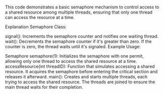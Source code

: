 This code demonstrates a basic semaphore mechanism to control access to a shared resource among multiple threads, ensuring that only one thread can access the resource at a time.

Explanation
Semaphore Class:

signal(): Increments the semaphore counter and notifies one waiting thread.
wait(): Decrements the semaphore counter if it's greater than zero. If the counter is zero, the thread waits until it's signaled.
Example Usage:

Semaphore semaphore(1): Initializes the semaphore with one permit, allowing only one thread to access the shared resource at a time.
accessResource(int threadID): Function that simulates accessing a shared resource. It acquires the semaphore before entering the critical section and releases it afterward.
main(): Creates and starts multiple threads, each trying to access the shared resource. The threads are joined to ensure the main thread waits for their completion.
